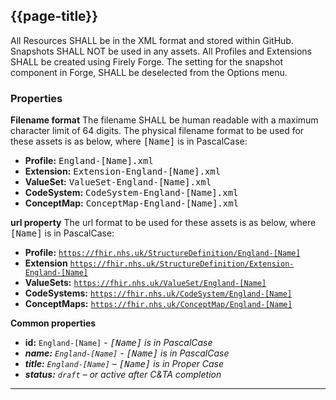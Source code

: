 ## {{page-title}}

All Resources SHALL be in the XML format and stored within GitHub. Snapshots SHALL NOT be used in any assets. All Profiles and Extensions SHALL be created using Firely Forge. The setting for the snapshot component in Forge, SHALL be deselected from the Options menu.

### Properties
**Filename format**
The filename SHALL be human readable with a maximum character limit of 64 digits. The physical filename format to be used for these assets is as below, where <samp>[Name]</samp> is in PascalCase:
- **Profile:** <samp>England-[Name].xml</samp>
- **Extension:** <samp>Extension-England-[Name].xml</samp>
- **ValueSet:** <samp>ValueSet-England-[Name].xml</samp>
- **CodeSystem:** <samp>CodeSystem-England-[Name].xml</samp>
- **ConceptMap:** <samp>ConceptMap-England-[Name].xml</samp>


**url property**
The url format to be used for these assets is as below, where <samp>[Name]</samp> is in PascalCase: 
- **Profile:** <code>https://fhir.nhs.uk/StructureDefinition/England-[Name]</code>
- **Extension** <code>https://fhir.nhs.uk/StructureDefinition/Extension-England-[Name]</code>
- **ValueSets:** <code>https://fhir.nhs.uk/ValueSet/England-[Name]</code>
- **CodeSystems:** <code>https://fhir.nhs.uk/CodeSystem/England-[Name]</code>
- **ConceptMaps:** <code>https://fhir.nhs.uk/ConceptMap/England-[Name]</code>

**Common properties**
- **id:** <code>England-[Name]</code> - <i><samp>[Name]</samp> is in PascalCase<i>
- **name:** <code>England-[Name]</code> - <i><samp>[Name]</samp> is in PascalCase<i>
- **title:** <code>England-[Name]</code> – <i><samp>[Name]</samp> is in Proper Case</i>
- **status:** <code>draft</code> – <i>or active after C&TA completion</i>

---
